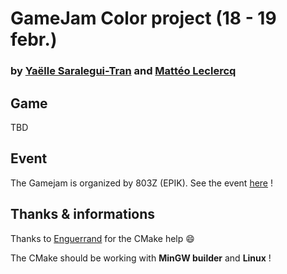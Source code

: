 # GameJam Color project (18 - 19 febr.)
### by [Yaëlle Saralegui-Tran](https://github.com/yaelleainhoa) and [Mattéo Leclercq](https://github.com/MatteoL-W/)

## Game

TBD

## Event

The Gamejam is organized by 803Z (EPIK). See the event [here](https://www.facebook.com/events/4868608719860998?ref=newsfeed) !

## Thanks & informations

Thanks to [Enguerrand](https://github.com/dsmtE) for the CMake help 😄

The CMake should be working with **MinGW builder** and **Linux** !

